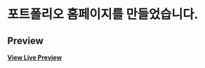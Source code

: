 # 포트폴리오 홈페이지를 만들었습니다.
## Preview

**[View Live Preview](https://auseyoo.github.io/miyeon/index.html)**
